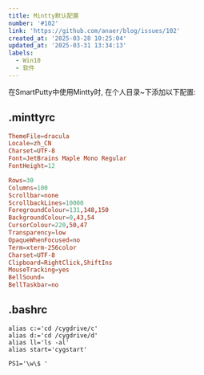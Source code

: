 ```yaml
---
title: Mintty默认配置
number: '#102'
link: 'https://github.com/anaer/blog/issues/102'
created_at: '2025-03-28 10:25:04'
updated_at: '2025-03-31 13:34:13'
labels:
  - Win10
  - 软件
---
```

在SmartPutty中使用Mintty时, 在个人目录~下添加以下配置: 

## .minttyrc

```rc
ThemeFile=dracula
Locale=zh_CN
Charset=UTF-8
Font=JetBrains Maple Mono Regular
FontHeight=12

Rows=30
Columns=100
Scrollbar=none
ScrollbackLines=10000
ForegroundColour=131,148,150
BackgroundColour=0,43,54
CursorColour=220,50,47
Transparency=low
OpaqueWhenFocused=no
Term=xterm-256color
Charset=UTF-8
Clipboard=RightClick,ShiftIns
MouseTracking=yes
BellSound=
BellTaskbar=no
```

## .bashrc

```
alias c:='cd /cygdrive/c'
alias d:='cd /cygdrive/d'
alias ll='ls -al'
alias start='cygstart'

PS1='\w\$ '
```
